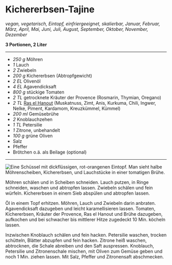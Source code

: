 # Kichererbsen-Tajine

_vegan, vegetarisch, Eintopf, einfriergeeignet, skalierbar, Januar, Februar, März, April, Mai, Juni, Juli, August, September, Oktober, November, Dezember_

**3 Portionen, 2 Liter**

---

- _250 g_ Möhren
- _1_ Lauch
- _2_ Zwiebeln
- _200 g_ Kichererbsen (Abtropfgewicht)
- _2 EL_ Olivenöl
- _4 EL_ Agavendicksaft
- _800 g_ stückige Tomaten
- _2 TL_ getrocknete Kräuter der Provence (Rosmarin, Thymian, Oregano)
- _2 TL_ [Ras el Hanout](ras-el-hanout.md) (Muskatnuss, Zimt, Anis, Kurkuma, Chili, Ingwer, Nelke, Piment, Kardamom, Kreuzkümmel, Kümmel)
- _200 ml_ Gemüsebrühe
- _2_ Knoblauchzehen
- _1 TL_ Petersilie
- _1_ Zitrone, unbehandelt
- _100 g_ grüne Oliven
- Salz
- Pfeffer
- Brötchen o.ä. als Beilage (optional)

---

![Eine Schüssel mit dickflüssigen, rot-orangenen Eintopf. Man sieht halbe Möhrenscheiben, Kichererbsen, und Lauchstücke in einer tomatigen Brühe.](kichererbsen_tajine.jpg)

Möhren schälen und in Scheiben schneiden. Lauch putzen, in Ringe schneiden, waschen und abtropfen lassen. Zwiebeln schälen und fein würfeln. Kichererbsen in einem Sieb abspülen und abtropfen lassen.

Öl in einem Topf erhitzen. Möhren, Lauch und Zwiebeln darin anbraten. Agavendicksaft dazugeben und leicht karamellisieren lassen. Tomaten, Kichererbsen, Kräuter der Provence, Ras el Hanout und Brühe dazugeben, aufkochen und bei schwacher bis mittlerer Hitze zugedeckt 10 Min. köcheln lassen.

Inzwischen Knoblauch schälen und fein hacken. Petersilie waschen, trocken schütteln, Blätter abzupfen und fein hacken. Zitrone heiß waschen, abtrocknen, die Schale abreiben und den Saft auspressen. Knoblauch, Petersilie und Zitronenschale mischen, mit Oliven zum Gemüse geben und noch 1 Min. ziehen lassen. Mit Salz, Pfeffer und Zitronensaft abschmecken.
